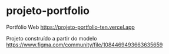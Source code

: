 # projeto-portfolio
Portfólio Web
https://projeto-portfolio-ten.vercel.app

Projeto construído a partir do modelo https://www.figma.com/community/file/1084469493663635659

